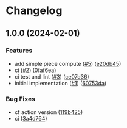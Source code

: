 # Changelog

## 1.0.0 (2024-02-01)


### Features

* add simple piece compute ([#5](https://github.com/web3-storage/piece-compute-worker/issues/5)) ([e20db45](https://github.com/web3-storage/piece-compute-worker/commit/e20db4536486f67ba233334fd0fccdf191041c97))
* ci ([#2](https://github.com/web3-storage/piece-compute-worker/issues/2)) ([0faf6ea](https://github.com/web3-storage/piece-compute-worker/commit/0faf6ea21c769f2e32c4103328790f8b90b70219))
* ci test and lint ([#3](https://github.com/web3-storage/piece-compute-worker/issues/3)) ([ce07d36](https://github.com/web3-storage/piece-compute-worker/commit/ce07d368969665f9f0f413b5a09ea4feda8585bb))
* initial implementation ([#1](https://github.com/web3-storage/piece-compute-worker/issues/1)) ([60753da](https://github.com/web3-storage/piece-compute-worker/commit/60753dadb59223d5100ce6b69d31ab314651d883))


### Bug Fixes

* cf action version ([119b425](https://github.com/web3-storage/piece-compute-worker/commit/119b4257fc919cd352cae37ada1c5c56362e035f))
* ci ([3a4d764](https://github.com/web3-storage/piece-compute-worker/commit/3a4d76472dc4174c3f6aedbce1ca9bb8fcc08ec5))
